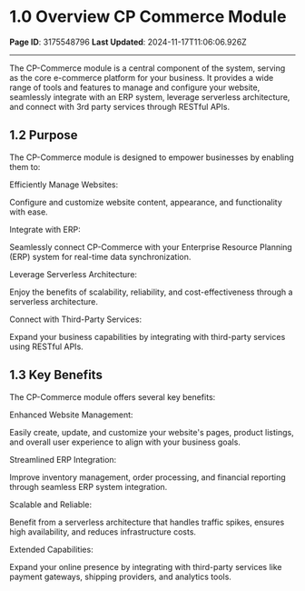 # 1.0 Overview﻿ CP Commerce Module

**Page ID**: 3175548796
**Last Updated**: 2024-11-17T11:06:06.926Z

---

The CP-Commerce module is a central component of the system, serving as the core e-commerce platform for your business. It provides a wide range of tools and features to manage and configure your website, seamlessly integrate with an ERP system, leverage serverless architecture, and connect with 3rd party services through RESTful APIs.

## 1.2 Purpose﻿
The CP-Commerce module is designed to empower businesses by enabling them to:

Efficiently Manage Websites:

Configure and customize website content, appearance, and functionality with ease.

Integrate with ERP:

Seamlessly connect CP-Commerce with your Enterprise Resource Planning (ERP) system for real-time data synchronization.

Leverage Serverless Architecture:

Enjoy the benefits of scalability, reliability, and cost-effectiveness through a serverless architecture.

Connect with Third-Party Services:

Expand your business capabilities by integrating with third-party services using RESTful APIs.

## 1.3 Key Benefits﻿
The CP-Commerce module offers several key benefits:

Enhanced Website Management:

Easily create, update, and customize your website's pages, product listings, and overall user experience to align with your business goals.

Streamlined ERP Integration:

Improve inventory management, order processing, and financial reporting through seamless ERP system integration.

Scalable and Reliable:

Benefit from a serverless architecture that handles traffic spikes, ensures high availability, and reduces infrastructure costs.

Extended Capabilities:

Expand your online presence by integrating with third-party services like payment gateways, shipping providers, and analytics tools.
